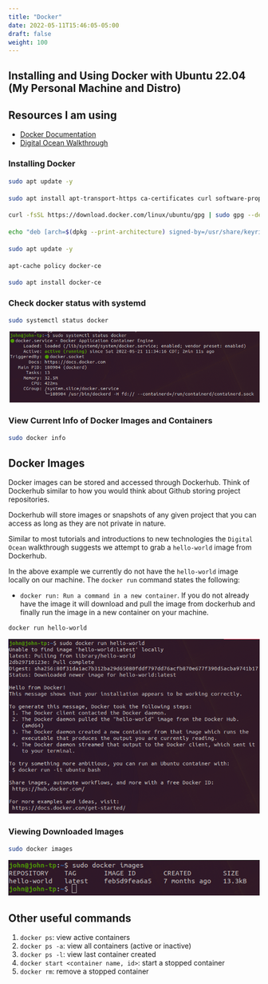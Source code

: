 ```yaml
---
title: "Docker"
date: 2022-05-11T15:46:05-05:00
draft: false
weight: 100
---
```


## Installing and Using Docker with Ubuntu 22.04 (My Personal Machine and Distro)

## Resources I am using
- [Docker Documentation](https://docs.docker.com/)
- [Digital Ocean Walkthrough](https://www.digitalocean.com/community/tutorials/how-to-install-and-use-docker-on-ubuntu-22-04)

### Installing Docker
```bash
sudo apt update -y

sudo apt install apt-transport-https ca-certificates curl software-properties-common

curl -fsSL https://download.docker.com/linux/ubuntu/gpg | sudo gpg --dearmor -o /usr/share/keyrings/docker-archive-keyring.gpg

echo "deb [arch=$(dpkg --print-architecture) signed-by=/usr/share/keyrings/docker-archive-keyring.gpg] https://download.docker.com/linux/ubuntu $(lsb_release -cs) stable" | sudo tee /etc/apt/sources.list.d/docker.list > /dev/null

sudo apt update -y

apt-cache policy docker-ce

sudo apt install docker-ce
```

### Check docker status with systemd

```bash
sudo systemctl status docker
```

![Docker Status](pictures/docker-status.png?classes=border)

### View Current Info of Docker Images and Containers

```bash
sudo docker info
```

## Docker Images

Docker images can be stored and accessed through Dockerhub. Think of Dockerhub similar to how you would think about Github storing project repositories. 

Dockerhub will store images or snapshots of any given project that you can access as long as they are not private in nature.

Similar to most tutorials and introductions to new technologies the `Digital Ocean` walkthrough suggests we attempt to grab a `hello-world` image from Dockerhub.

In the above example we currently do not have the `hello-world` image locally on our machine. The `docker run` command states the following:

- `docker run: Run a command in a new container`. If you do not already have the image it will download and pull the image from dockerhub and finally run the image in a new container on your machine.

```bash
docker run hello-world
```

![docker-hello-world](pictures/docker-run-hello-world.png?classes=border)

### Viewing Downloaded Images

```bash
sudo docker images
```

![docker-images-command](pictures/docker-images.png?classes=border)

## Other useful commands
1. `docker ps`: view active containers
1. `docker ps -a`: view all containers (active or inactive)
1. `docker ps -l`: view last container created
1. `docker start <container name, id>`: start a stopped container
1. `docker rm`: remove a stopped container
